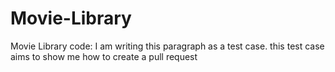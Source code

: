 # Movie-Library
Movie Library code: 
I am writing this paragraph as a test case. this test case aims to show me how to create a pull request
